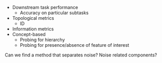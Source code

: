 - Downstream task performance
	- Accuracy on particular subtasks
- Topological metrics
	- ID
- Information metrics
- Concept-based 
	- Probing for hierarchy
	- Probing for presence/absence of feature of interest


Can we find a method that separates noise? Noise related components?